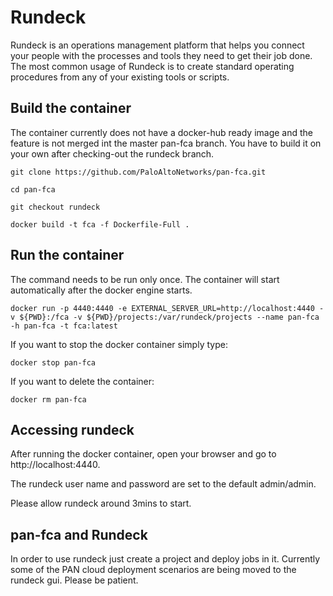 # Rundeck #
Rundeck is an operations management platform that helps you connect your people with the processes and tools they need to get their job done. The most common usage of Rundeck is to create standard operating procedures from any of your existing tools or scripts.

## Build the container ##
The container currently does not have a docker-hub ready image and the feature is not merged int the master pan-fca branch. You have to build it on your own after checking-out the rundeck branch. 

`git clone https://github.com/PaloAltoNetworks/pan-fca.git `

`cd pan-fca`

`git checkout rundeck`

`docker build -t fca -f Dockerfile-Full .`


## Run the container ##
The command needs to be run only once. The container will start automatically after the docker engine starts. 

`docker run -p 4440:4440 -e EXTERNAL_SERVER_URL=http://localhost:4440 -v ${PWD}:/fca -v ${PWD}/projects:/var/rundeck/projects --name pan-fca -h pan-fca -t fca:latest`

If you want to stop the docker container simply type:

`docker stop pan-fca`

If you want to delete the container:

`docker rm pan-fca`

## Accessing rundeck ##
After running the docker container, open your browser and go to http://localhost:4440. 

The rundeck user name and password are set to the default admin/admin. 

Please allow rundeck around 3mins to start.

## pan-fca and Rundeck ##
In order to use rundeck just create a project and deploy jobs in it. 
Currently some of the PAN cloud deployment scenarios are being moved to the rundeck gui. Please be patient.
